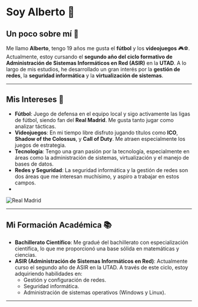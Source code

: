 # Soy Alberto 👋

## Un poco sobre mí 🚀

Me llamo **Alberto**, tengo 19 años me gusta el **fútbol** y los **videojuegos** 🎮⚽. Actualmente, estoy cursando el **segundo año del ciclo formativo de Administración de Sistemas Informáticos en Red (ASIR)** en la **UTAD**. A lo largo de mis estudios, he desarrollado un gran interés por la **gestión de redes**, la **seguridad informática** y la **virtualización de sistemas**.

---

## Mis Intereses 🌟

- **Fútbol**: Juego de defensa en el equipo local y sigo activamente las ligas de fútbol, siendo fan del **Real Madrid**. Me gusta tanto jugar como analizar tácticas.
- **Videojuegos**: En mi tiempo libre disfruto jugando títulos como **ICO**, **Shadow of the Colossus**, y **Call of Duty**. Me atraen especialmente los juegos de estrategia.
- **Tecnología**: Tengo una gran pasión por la tecnología, especialmente en áreas como la administración de sistemas, virtualización y el manejo de bases de datos.
- **Redes y Seguridad**: La seguridad informática y la gestión de redes son dos áreas que me interesan muchísimo, y aspiro a trabajar en estos campos.
- 
![Real Madrid](https://www.xtrafondos.com/wallpapers/real-madrid-logo-12369.jpg)


---

## Mi Formación Académica 📚

- **Bachillerato Científico**: Me gradué del bachillerato con especialización científica, lo que me proporcionó una base sólida en matemáticas y ciencias.
- **ASIR (Administración de Sistemas Informáticos en Red)**: Actualmente curso el segundo año de ASIR en la UTAD. A través de este ciclo, estoy adquiriendo habilidades en:
  - Gestión y configuración de redes.
  - Seguridad informática.
  - Administración de sistemas operativos (Windows y Linux).

---
